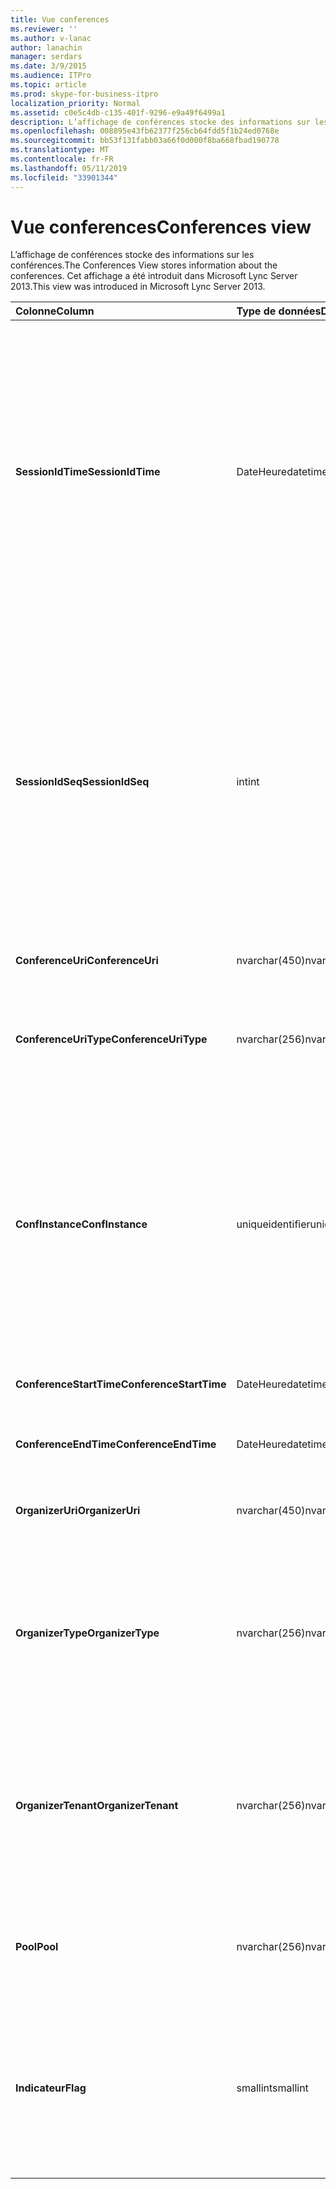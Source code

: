 ```yaml
---
title: Vue conferences
ms.reviewer: ''
ms.author: v-lanac
author: lanachin
manager: serdars
ms.date: 3/9/2015
ms.audience: ITPro
ms.topic: article
ms.prod: skype-for-business-itpro
localization_priority: Normal
ms.assetid: c0e5c4db-c135-401f-9296-e9a49f6499a1
description: L’affichage de conférences stocke des informations sur les conférences. Cet affichage a été introduit dans Microsoft Lync Server 2013.
ms.openlocfilehash: 008895e43fb62377f256cb64fdd5f1b24ed0768e
ms.sourcegitcommit: bb53f131fabb03a66f0d000f8ba668fbad190778
ms.translationtype: MT
ms.contentlocale: fr-FR
ms.lasthandoff: 05/11/2019
ms.locfileid: "33901344"
---
```

# <a name="conferences-view"></a><span data-ttu-id="a2004-104">Vue conferences</span><span class="sxs-lookup"><span data-stu-id="a2004-104">Conferences view</span></span>
 
<span data-ttu-id="a2004-105">L’affichage de conférences stocke des informations sur les conférences.</span><span class="sxs-lookup"><span data-stu-id="a2004-105">The Conferences View stores information about the conferences.</span></span> <span data-ttu-id="a2004-106">Cet affichage a été introduit dans Microsoft Lync Server 2013.</span><span class="sxs-lookup"><span data-stu-id="a2004-106">This view was introduced in Microsoft Lync Server 2013.</span></span>
  
|<span data-ttu-id="a2004-107">**Colonne**</span><span class="sxs-lookup"><span data-stu-id="a2004-107">**Column**</span></span>|<span data-ttu-id="a2004-108">**Type de données**</span><span class="sxs-lookup"><span data-stu-id="a2004-108">**Data Type**</span></span>|<span data-ttu-id="a2004-109">**Détails**</span><span class="sxs-lookup"><span data-stu-id="a2004-109">**Details**</span></span>|
|:-----|:-----|:-----|
|<span data-ttu-id="a2004-110">**SessionIdTime**</span><span class="sxs-lookup"><span data-stu-id="a2004-110">**SessionIdTime**</span></span> <br/> |<span data-ttu-id="a2004-111">DateHeure</span><span class="sxs-lookup"><span data-stu-id="a2004-111">datetime</span></span>  <br/> |<span data-ttu-id="a2004-112">Heure de la demande de session.</span><span class="sxs-lookup"><span data-stu-id="a2004-112">Time of session request.</span></span> <span data-ttu-id="a2004-113">Utilisé en conjonction avec SessionIdSeq pour identifier de manière unique une session.</span><span class="sxs-lookup"><span data-stu-id="a2004-113">Used in conjunction with SessionIdSeq to uniquely identify a session.</span></span> <span data-ttu-id="a2004-114">Consultez le [tableau dans Skype pour Business Server 2015 des boîtes de dialogue](dialogs.md) pour plus d’informations.</span><span class="sxs-lookup"><span data-stu-id="a2004-114">See the [Dialogs table in Skype for Business Server 2015](dialogs.md) for more information.</span></span> <br/> |
|<span data-ttu-id="a2004-115">**SessionIdSeq**</span><span class="sxs-lookup"><span data-stu-id="a2004-115">**SessionIdSeq**</span></span> <br/> |<span data-ttu-id="a2004-116">int</span><span class="sxs-lookup"><span data-stu-id="a2004-116">int</span></span>  <br/> |<span data-ttu-id="a2004-117">Numéro d’identification pour identifier la session.</span><span class="sxs-lookup"><span data-stu-id="a2004-117">ID number to identify the session.</span></span> <span data-ttu-id="a2004-118">Utilisé conjointement avec SessionIdTime pour identifier de manière unique une session.</span><span class="sxs-lookup"><span data-stu-id="a2004-118">Used in conjunction with SessionIdTime to uniquely identify a session.</span></span> <span data-ttu-id="a2004-119">Consultez le [tableau dans Skype pour Business Server 2015 des boîtes de dialogue](dialogs.md) pour plus d’informations.</span><span class="sxs-lookup"><span data-stu-id="a2004-119">See the [Dialogs table in Skype for Business Server 2015](dialogs.md) for more information.</span></span> <br/> |
|<span data-ttu-id="a2004-120">**ConferenceUri**</span><span class="sxs-lookup"><span data-stu-id="a2004-120">**ConferenceUri**</span></span> <br/> |<span data-ttu-id="a2004-121">nvarchar(450)</span><span class="sxs-lookup"><span data-stu-id="a2004-121">nvarchar(450)</span></span>  <br/> |<span data-ttu-id="a2004-122">URI de la conférence.</span><span class="sxs-lookup"><span data-stu-id="a2004-122">URI for the conference.</span></span>  <br/> |
|<span data-ttu-id="a2004-123">**ConferenceUriType**</span><span class="sxs-lookup"><span data-stu-id="a2004-123">**ConferenceUriType**</span></span> <br/> |<span data-ttu-id="a2004-124">nvarchar(256)</span><span class="sxs-lookup"><span data-stu-id="a2004-124">nvarchar(256)</span></span>  <br/> |<span data-ttu-id="a2004-125">Type de l’URI de conférence.</span><span class="sxs-lookup"><span data-stu-id="a2004-125">Type of the conference URI.</span></span> <span data-ttu-id="a2004-126">Consultez la [table UriTypes](uritypes.md) pour plus d’informations.</span><span class="sxs-lookup"><span data-stu-id="a2004-126">See the [UriTypes table](uritypes.md) for more information.</span></span> <br/> |
|<span data-ttu-id="a2004-127">**ConfInstance**</span><span class="sxs-lookup"><span data-stu-id="a2004-127">**ConfInstance**</span></span> <br/> |<span data-ttu-id="a2004-128">uniqueidentifier</span><span class="sxs-lookup"><span data-stu-id="a2004-128">uniqueidentifier</span></span>  <br/> |<span data-ttu-id="a2004-129">Utilisé pour les conférences périodiques.</span><span class="sxs-lookup"><span data-stu-id="a2004-129">Used for recurring conferences.</span></span> <span data-ttu-id="a2004-130">Chaque instance d’une conférence périodique a le même ConferenceUri, mais une ConfInstance différente.</span><span class="sxs-lookup"><span data-stu-id="a2004-130">Each instance of a recurring conference has the same ConferenceUri but a different ConfInstance.</span></span>  <br/> |
|<span data-ttu-id="a2004-131">**ConferenceStartTime**</span><span class="sxs-lookup"><span data-stu-id="a2004-131">**ConferenceStartTime**</span></span> <br/> |<span data-ttu-id="a2004-132">DateHeure</span><span class="sxs-lookup"><span data-stu-id="a2004-132">datetime</span></span>  <br/> |<span data-ttu-id="a2004-133">Heure de début de la conférence.</span><span class="sxs-lookup"><span data-stu-id="a2004-133">Starting time for the conference.</span></span>  <br/> |
|<span data-ttu-id="a2004-134">**ConferenceEndTime**</span><span class="sxs-lookup"><span data-stu-id="a2004-134">**ConferenceEndTime**</span></span> <br/> |<span data-ttu-id="a2004-135">DateHeure</span><span class="sxs-lookup"><span data-stu-id="a2004-135">datetime</span></span>  <br/> |<span data-ttu-id="a2004-136">Heure de fin de la conférence.</span><span class="sxs-lookup"><span data-stu-id="a2004-136">Ending time for the conference.</span></span>  <br/> |
|<span data-ttu-id="a2004-137">**OrganizerUri**</span><span class="sxs-lookup"><span data-stu-id="a2004-137">**OrganizerUri**</span></span> <br/> |<span data-ttu-id="a2004-138">nvarchar(450)</span><span class="sxs-lookup"><span data-stu-id="a2004-138">nvarchar(450)</span></span>  <br/> |<span data-ttu-id="a2004-139">URI de l’utilisateur qui a organisé la conférence.</span><span class="sxs-lookup"><span data-stu-id="a2004-139">URI of the user who organized the conference.</span></span>  <br/> |
|<span data-ttu-id="a2004-140">**OrganizerType**</span><span class="sxs-lookup"><span data-stu-id="a2004-140">**OrganizerType**</span></span> <br/> |<span data-ttu-id="a2004-141">nvarchar(256)</span><span class="sxs-lookup"><span data-stu-id="a2004-141">nvarchar(256)</span></span>  <br/> |<span data-ttu-id="a2004-142">Type d’URI de l’utilisateur qui a organisé la conférence.</span><span class="sxs-lookup"><span data-stu-id="a2004-142">Type of URI of the user who organized the conference.</span></span> <span data-ttu-id="a2004-143">Consultez la [table UriTypes](uritypes.md) pour plus d’informations.</span><span class="sxs-lookup"><span data-stu-id="a2004-143">See the [UriTypes table](uritypes.md) for more information.</span></span> <br/> |
|<span data-ttu-id="a2004-144">**OrganizerTenant**</span><span class="sxs-lookup"><span data-stu-id="a2004-144">**OrganizerTenant**</span></span> <br/> |<span data-ttu-id="a2004-145">nvarchar(256)</span><span class="sxs-lookup"><span data-stu-id="a2004-145">nvarchar(256)</span></span>  <br/> |<span data-ttu-id="a2004-146">Client de l’utilisateur qui a organisé la conférence.</span><span class="sxs-lookup"><span data-stu-id="a2004-146">Tenant of the user who organized the conference.</span></span> <span data-ttu-id="a2004-147">Consultez le [tableau des clients](tenants.md) pour plus d’informations.</span><span class="sxs-lookup"><span data-stu-id="a2004-147">See the [Tenants table](tenants.md) for more information.</span></span> <br/> |
|<span data-ttu-id="a2004-148">**Pool**</span><span class="sxs-lookup"><span data-stu-id="a2004-148">**Pool**</span></span> <br/> |<span data-ttu-id="a2004-149">nvarchar(256)</span><span class="sxs-lookup"><span data-stu-id="a2004-149">nvarchar(256)</span></span>  <br/> |<span data-ttu-id="a2004-150">Nom de domaine complet du pool ayant hébergé la conférence.</span><span class="sxs-lookup"><span data-stu-id="a2004-150">Fully qualified domain name of the pool that hosted the conference.</span></span>  <br/> |
|<span data-ttu-id="a2004-151">**Indicateur**</span><span class="sxs-lookup"><span data-stu-id="a2004-151">**Flag**</span></span> <br/> |<span data-ttu-id="a2004-152">smallint</span><span class="sxs-lookup"><span data-stu-id="a2004-152">smallint</span></span>  <br/> |<span data-ttu-id="a2004-153">Masque de bits qui contient les attributs de la conférence.</span><span class="sxs-lookup"><span data-stu-id="a2004-153">Bit mask that contains Conference Attributes.</span></span> <span data-ttu-id="a2004-154">Valeurs possibles :</span><span class="sxs-lookup"><span data-stu-id="a2004-154">Possible values are:</span></span>  <br/> <span data-ttu-id="a2004-155">0 x 01 - Transaction synthétique</span><span class="sxs-lookup"><span data-stu-id="a2004-155">0X01 - Synthetic Transaction</span></span>  <br/> |
   

